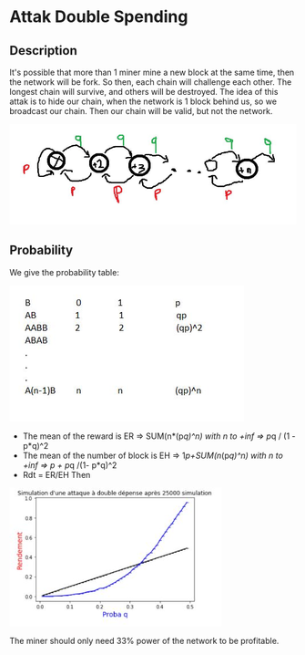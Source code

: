 # Attak Double Spending

## Description
It's possible that more than 1 miner mine a new block at the same time, then the network will be fork. So then, each chain will challenge each other. The longest chain will survive, and others will be destroyed.
The idea of this attak is to hide our chain, when the network is 1 block behind us, so we broadcast our chain. Then our chain will be valid, but not the network.

![intro](https://github.com/redek-zelton/Cryptofinance/blob/main/Attack%20Double%20Spending/Intro.JPG)

## Probability
We give the probability table:

![Intro2](https://github.com/redek-zelton/Cryptofinance/blob/main/Attack%20Double%20Spending/Intro2.JPG)

* The mean of the reward is ER => SUM(n*(p*q)^n) with n to +inf      =>      p*q / (1 - p*q)^2
* The mean of the number of block is EH => 1*p+SUM(n*(p*q)^n) with n to +inf    => p + p*q /(1- p*q)^2
* Rdt = ER/EH Then

![Sim](https://github.com/redek-zelton/Cryptofinance/blob/main/Attack%20Double%20Spending/Sim.JPG)

The miner should only need 33% power of the network to be profitable.







